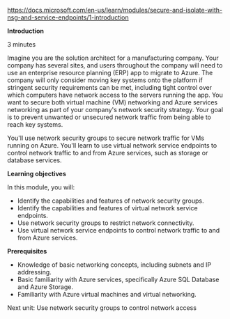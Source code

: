 
https://docs.microsoft.com/en-us/learn/modules/secure-and-isolate-with-nsg-and-service-endpoints/1-introduction

**Introduction**

3 minutes

Imagine you are the solution architect for a manufacturing company. Your company has several sites, and users throughout the company will need to use an enterprise resource planning (ERP) app to migrate to Azure. The company will only consider moving key systems onto the platform if stringent security requirements can be met, including tight control over which computers have network access to the servers running the app. You want to secure both virtual machine (VM) networking and Azure services networking as part of your company's network security strategy. Your goal is to prevent unwanted or unsecured network traffic from being able to reach key systems.

You'll use network security groups to secure network traffic for VMs running on Azure. You'll learn to use virtual network service endpoints to control network traffic to and from Azure services, such as storage or database services.


**Learning objectives**

In this module, you will:
* Identify the capabilities and features of network security groups.
* Identify the capabilities and features of virtual network service endpoints.
* Use network security groups to restrict network connectivity.
* Use virtual network service endpoints to control network traffic to and from Azure services.


**Prerequisites**
* Knowledge of basic networking concepts, including subnets and IP addressing.
* Basic familiarity with Azure services, specifically Azure SQL Database and Azure Storage.
* Familiarity with Azure virtual machines and virtual networking.


Next unit: Use network security groups to control network access
